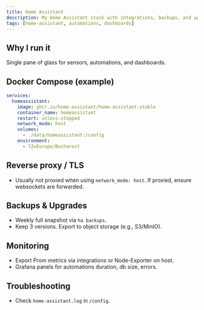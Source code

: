```yaml
---
title: Home Assistant
description: My Home Assistant stack with integrations, backups, and upgrade notes.
tags: [home-assistant, automations, dashboards]
---
```


## Why I run it
Single pane of glass for sensors, automations, and dashboards.

## Docker Compose (example)
```yaml
services:
  homeassistant:
    image: ghcr.io/home-assistant/home-assistant:stable
    container_name: homeassistant
    restart: unless-stopped
    network_mode: host
    volumes:
      - ./data/homeassistant:/config
    environment:
      - TZ=Europe/Bucharest
```

## Reverse proxy / TLS
- Usually not proxied when using `network_mode: host`. If proxied, ensure websockets are forwarded.

## Backups & Upgrades
- Weekly full snapshot via `ha backups`.
- Keep 3 versions. Export to object storage (e.g., S3/MinIO).

## Monitoring
- Export Prom metrics via integrations or Node-Exporter on host.
- Grafana panels for automations duration, db size, errors.

## Troubleshooting
- Check `home-assistant.log` in `/config`.
